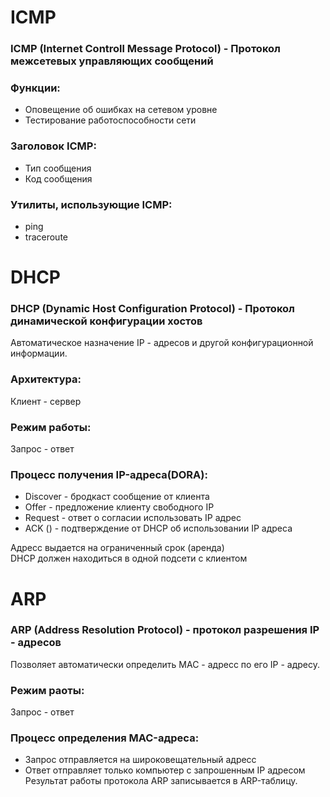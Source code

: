 # ICMP
### ICMP (Internet Controll Message Protocol) - Протокол межсетевых управляющих сообщений
### Функции:
  - Оповещение об ошибках на сетевом уровне
  - Тестирование работоспособности сети
### Заголовок ICMP:
  - Тип сообщения
  - Код сообщения
### Утилиты, использующие ICMP:
  - ping
  - traceroute
    
# DHCP
### DHCP (Dynamic Host Configuration Protocol) - Протокол динамической конфигурации хостов
Автоматическое назначение IP - адресов и другой конфигурационной информации.
### Архитектура: 
Клиент - сервер
### Режим работы:
Запрос - ответ
### Процесс получения IP-адреса(DORA):
  - Discover - бродкаст сообщение от клиента
  - Offer - предложение клиенту свободного IP
  - Request - ответ о согласии использовать IP адрес
  - ACK () - подтверждение от DHCP об использовании IP адреса
  
Адресс выдается на ограниченный срок (аренда)  
DHCP должен находиться в одной подсети с клиентом  

# ARP 
###  ARP (Address Resolution Protocol) - протокол разрешения IP - адресов

Позволяет автоматически определить MAC - адресс по его IP - адресу.
### Режим раоты:
Запрос - ответ
### Процесс определения MAC-адреса:
  - Запрос отправляется на широковещательный адресс
  - Ответ отправляет только компьютер с запрошенным IP адресом
Результат работы протокола ARP записывается в ARP-таблицу.

